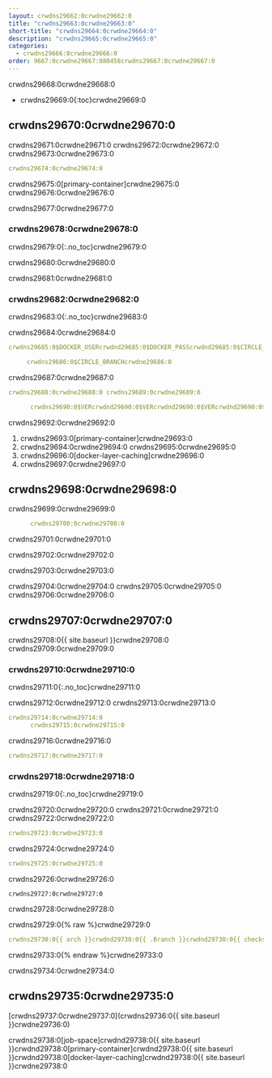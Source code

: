 ```yaml
---
layout: crwdns29662:0crwdne29662:0
title: "crwdns29663:0crwdne29663:0"
short-title: "crwdns29664:0crwdne29664:0"
description: "crwdns29665:0crwdne29665:0"
categories:
  - crwdns29666:0crwdne29666:0
order: 9667:0crwdne29667:080458crwdns29667:0crwdne29667:0
---
```

crwdns29668:0crwdne29668:0

- crwdns29669:0{:toc}crwdne29669:0

## crwdns29670:0crwdne29670:0

crwdns29671:0crwdne29671:0 crwdns29672:0crwdne29672:0 crwdns29673:0crwdne29673:0

```yaml
crwdns29674:0crwdne29674:0
```

crwdns29675:0[primary-container]crwdne29675:0 crwdns29676:0crwdne29676:0

crwdns29677:0crwdne29677:0

### crwdns29678:0crwdne29678:0

crwdns29679:0{:.no_toc}crwdne29679:0

crwdns29680:0crwdne29680:0

crwdns29681:0crwdne29681:0

### crwdns29682:0crwdne29682:0

crwdns29683:0{:.no_toc}crwdne29683:0

crwdns29684:0crwdne29684:0

```yaml
crwdns29685:0$DOCKER_USERcrwdnd29685:0$DOCKER_PASScrwdnd29685:0$CIRCLE_BRANCHcrwdne29685:0

     crwdns29686:0$CIRCLE_BRANCHcrwdne29686:0
```

crwdns29687:0crwdne29687:0

```yaml
crwdns29688:0crwdne29688:0 crwdns29689:0crwdne29689:0

      crwdns29690:0$VERcrwdnd29690:0$VERcrwdnd29690:0$VERcrwdnd29690:0$CIRCLE_BUILD_NUMcrwdnd29690:0$TAGcrwdne29690:0      crwdns29691:0$DOCKER_USERcrwdnd29691:0$DOCKER_PASScrwdnd29691:0$TAGcrwdne29691:0
```

crwdns29692:0crwdne29692:0

1. crwdns29693:0[primary-container]crwdne29693:0
2. crwdns29694:0crwdne29694:0 crwdns29695:0crwdne29695:0
3. crwdns29696:0[docker-layer-caching]crwdne29696:0
4. crwdns29697:0crwdne29697:0

## crwdns29698:0crwdne29698:0

crwdns29699:0crwdne29699:0

```yaml
      crwdns29700:0crwdne29700:0
```

crwdns29701:0crwdne29701:0

crwdns29702:0crwdne29702:0

crwdns29703:0crwdne29703:0

crwdns29704:0crwdne29704:0 crwdns29705:0crwdne29705:0 crwdns29706:0crwdne29706:0

## crwdns29707:0crwdne29707:0

crwdns29708:0{{ site.baseurl }}crwdne29708:0 crwdns29709:0crwdne29709:0

### crwdns29710:0crwdne29710:0

crwdns29711:0{:.no_toc}crwdne29711:0

crwdns29712:0crwdne29712:0 crwdns29713:0crwdne29713:0

```yaml
crwdns29714:0crwdne29714:0
      crwdns29715:0crwdne29715:0
```

crwdns29716:0crwdne29716:0

```yaml
crwdns29717:0crwdne29717:0
```

### crwdns29718:0crwdne29718:0

crwdns29719:0{:.no_toc}crwdne29719:0

crwdns29720:0crwdne29720:0 crwdns29721:0crwdne29721:0 crwdns29722:0crwdne29722:0

```yaml
crwdns29723:0crwdne29723:0
```

crwdns29724:0crwdne29724:0

```yaml
crwdns29725:0crwdne29725:0
```

crwdns29726:0crwdne29726:0

    crwdns29727:0crwdne29727:0
    

crwdns29728:0crwdne29728:0

crwdns29729:0{% raw %}crwdne29729:0

```yaml
crwdns29730:0{{ arch }}crwdnd29730:0{{ .Branch }}crwdnd29730:0{{ checksum "Gemfile.lock" }}crwdnd29730:0{{ arch }}crwdnd29730:0{{ .Branch }}crwdnd29730:0{{ arch }}crwdnd29730:0$CACHE_PATHcrwdnd29730:0$NAMEcrwdnd29730:0$CACHE_PATHcrwdne29730:0 crwdns29731:0$NAMEcrwdnd29731:0$NAMEcrwdnd29731:0$NAMEcrwdnd29731:0$NAMEcrwdnd29731:0$NAMEcrwdnd29731:0$NAMEcrwdne29731:0 crwdns29732:0$CACHE_PATHcrwdnd29732:0$NAMEcrwdnd29732:0{{ arch }}crwdnd29732:0{{ .Branch }}crwdnd29732:0{{ checksum "Gemfile.lock" }}crwdne29732:0
```

crwdns29733:0{% endraw %}crwdne29733:0

crwdns29734:0crwdne29734:0

## crwdns29735:0crwdne29735:0

[crwdns29737:0crwdne29737:0](crwdns29736:0{{ site.baseurl }}crwdne29736:0)

crwdns29738:0[job-space]crwdnd29738:0{{ site.baseurl }}crwdnd29738:0[primary-container]crwdnd29738:0{{ site.baseurl }}crwdnd29738:0[docker-layer-caching]crwdnd29738:0{{ site.baseurl }}crwdne29738:0
